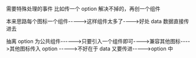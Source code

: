 需要特殊处理的事件
比如传一个 option 解决不掉的，再创一个组件

本来思路每个图标一个组件----->这样组件太多了---->好处 data 数据直接传进去

抽离 option 为公共组件------>只要引入一个组件即可---->兼容其他图标---->其他图标传入 option
----->不好在于 data 又要传进----->option 中
